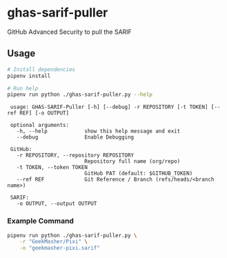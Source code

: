 # ghas-sarif-puller

GitHub Advanced Security to pull the SARIF

## Usage

```bash
# Install dependencies
pipenv install

# Run help
pipenv run python ./ghas-sarif-puller.py --help
```

~~~
 usage: GHAS-SARIF-Puller [-h] [--debug] -r REPOSITORY [-t TOKEN] [--ref REF] [-o OUTPUT]
 
 optional arguments:
   -h, --help            show this help message and exit
   --debug               Enable Debugging
 
 GitHub:
   -r REPOSITORY, --repository REPOSITORY
                         Repository full name (org/repo)
   -t TOKEN, --token TOKEN
                         GitHub PAT (default: $GITHUB_TOKEN)
   --ref REF             Git Reference / Branch (refs/heads/<branch name>)
 
 SARIF:
   -o OUTPUT, --output OUTPUT
~~~

### Example Command

```bash
pipenv run python ./ghas-sarif-puller.py \
    -r "GeekMasher/Pixi" \
    -o "geekmasher-pixi.sarif"
```
